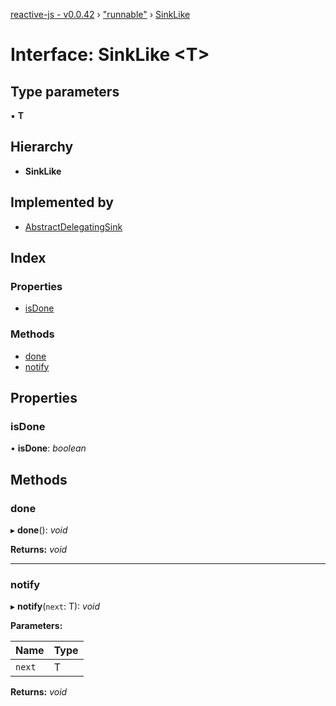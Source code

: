 [reactive-js - v0.0.42](../README.md) › ["runnable"](../modules/_runnable_.md) › [SinkLike](_runnable_.sinklike.md)

# Interface: SinkLike <**T**>

## Type parameters

▪ **T**

## Hierarchy

* **SinkLike**

## Implemented by

* [AbstractDelegatingSink](../classes/_runnable_.abstractdelegatingsink.md)

## Index

### Properties

* [isDone](_runnable_.sinklike.md#isdone)

### Methods

* [done](_runnable_.sinklike.md#done)
* [notify](_runnable_.sinklike.md#notify)

## Properties

###  isDone

• **isDone**: *boolean*

## Methods

###  done

▸ **done**(): *void*

**Returns:** *void*

___

###  notify

▸ **notify**(`next`: T): *void*

**Parameters:**

Name | Type |
------ | ------ |
`next` | T |

**Returns:** *void*
